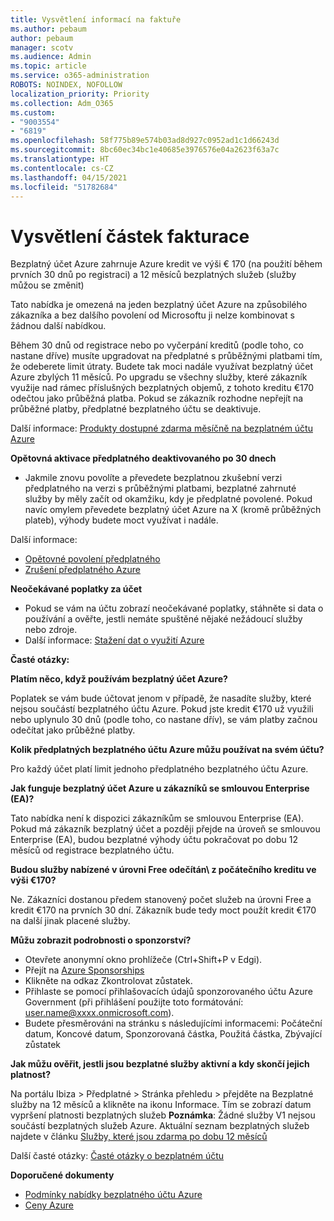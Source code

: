 ```yaml
---
title: Vysvětlení informací na faktuře
ms.author: pebaum
author: pebaum
manager: scotv
ms.audience: Admin
ms.topic: article
ms.service: o365-administration
ROBOTS: NOINDEX, NOFOLLOW
localization_priority: Priority
ms.collection: Adm_O365
ms.custom:
- "9003554"
- "6819"
ms.openlocfilehash: 58f775b89e574b03ad8d927c0952ad1c1d66243d
ms.sourcegitcommit: 8bc60ec34bc1e40685e3976576e04a2623f63a7c
ms.translationtype: HT
ms.contentlocale: cs-CZ
ms.lasthandoff: 04/15/2021
ms.locfileid: "51782684"
---
```

# <a name="understand-billing-amount"></a>Vysvětlení částek fakturace

Bezplatný účet Azure zahrnuje Azure kredit ve výši € 170 (na použití během prvních 30 dnů po registraci) a 12 měsíců bezplatných služeb (služby můžou se změnit)

Tato nabídka je omezená na jeden bezplatný účet Azure na způsobilého zákazníka a bez dalšího povolení od Microsoftu ji nelze kombinovat s žádnou další nabídkou.

Během 30 dnů od registrace nebo po vyčerpání kreditů (podle toho, co nastane dříve) musíte upgradovat na předplatné s průběžnými platbami tím, že odeberete limit útraty. Budete tak moci nadále využívat bezplatný účet Azure zbylých 11 měsíců. Po upgradu se všechny služby, které zákazník využije nad rámec příslušných bezplatných objemů, z tohoto kreditu €170 odečtou jako průběžná platba. Pokud se zákazník rozhodne nepřejít na průběžné platby, předplatné bezplatného účtu se deaktivuje.

Další informace: [Produkty dostupné zdarma měsíčně na bezplatném účtu Azure](https://azure.microsoft.com/free/free-account-faq/)

**Opětovná aktivace předplatného deaktivovaného po 30 dnech**

- Jakmile znovu povolíte a převedete bezplatnou zkušební verzi předplatného na verzi s průběžnými platbami, bezplatné zahrnuté služby by měly začít od okamžiku, kdy je předplatné povolené. Pokud navíc omylem převedete bezplatný účet Azure na X (kromě průběžných plateb), výhody budete moct využívat i nadále.

Další informace: 
- [Opětovné povolení předplatného](https://docs.microsoft.com/azure/billing/billing-subscription-become-disable?WT.mc_id=Portal-Microsoft_Azure_Support)
- [Zrušení předplatného Azure](https://docs.microsoft.com/azure/billing/billing-how-to-cancel-azure-subscription?WT.mc_id=Portal-Microsoft_Azure_Support)

**Neočekávané poplatky za účet**

- Pokud se vám na účtu zobrazí neočekávané poplatky, stáhněte si data o používání a ověřte, jestli nemáte spuštěné nějaké nežádoucí služby nebo zdroje.
- Další informace: [Stažení dat o využití Azure](https://docs.microsoft.com/azure/billing/billing-download-azure-invoice-daily-usage-date?WT.mc_id=Portal-Microsoft_Azure_Support#download-usage)

**Časté otázky:**

**Platím něco, když používám bezplatný účet Azure?**

Poplatek se vám bude účtovat jenom v případě, že nasadíte služby, které nejsou součástí bezplatného účtu Azure. Pokud jste kredit €170 už využili nebo uplynulo 30 dnů (podle toho, co nastane dřív), se vám platby začnou odečítat jako průběžné platby.

**Kolik předplatných bezplatného účtu Azure můžu používat na svém účtu?**  

Pro každý účet platí limit jednoho předplatného bezplatného účtu Azure.

**Jak funguje bezplatný účet Azure u zákazníků se smlouvou Enterprise (EA)?**  

Tato nabídka není k dispozici zákazníkům se smlouvou Enterprise (EA). Pokud má zákazník bezplatný účet a později přejde na úroveň se smlouvou Enterprise (EA), budou bezplatné výhody účtu pokračovat po dobu 12 měsíců od registrace bezplatného účtu.

**Budou služby nabízené v úrovni Free odečítán\ z počátečního kreditu ve výši €170?**  

Ne. Zákazníci dostanou předem stanovený počet služeb na úrovni Free a kredit €170 na prvních 30 dní. Zákazník bude tedy moct použít kredit €170 na další jinak placené služby.

**Můžu zobrazit podrobnosti o sponzorství?**

- Otevřete anonymní okno prohlížeče (Ctrl+Shift+P v Edgi).
- Přejít na [Azure Sponsorships](http://www.microsoftazuresponsorships.com/)
- Klikněte na odkaz Zkontrolovat zůstatek.
- Přihlaste se pomocí přihlašovacích údajů sponzorovaného účtu Azure Government (při přihlášení použijte toto formátování: user.name@xxxx.onmicrosoft.com).
- Budete přesměrováni na stránku s následujícími informacemi: Počáteční datum, Koncové datum, Sponzorovaná částka, Použitá částka, Zbývající zůstatek

**Jak můžu ověřit, jestli jsou bezplatné služby aktivní a kdy skončí jejich platnost?**

Na portálu Ibiza > Předplatné > Stránka přehledu > přejděte na Bezplatné služby na 12 měsíců a klikněte na ikonu Informace. Tím se zobrazí datum vypršení platnosti bezplatných služeb **Poznámka**: Žádné služby V1 nejsou součástí bezplatných služeb Azure. Aktuální seznam bezplatných služeb najdete v článku [Služby, které jsou zdarma po dobu 12 měsíců](http://www.microsoftazuresponsorships.com/)

Další časté otázky: [Časté otázky o bezplatném účtu](https://azure.microsoft.com/free/free-account-faq/)

**Doporučené dokumenty**

- [Podmínky nabídky bezplatného účtu Azure](https://azure.microsoft.com/offers/ms-azr-0044p/)
- [Ceny Azure](https://azure.microsoft.com/pricing/)
